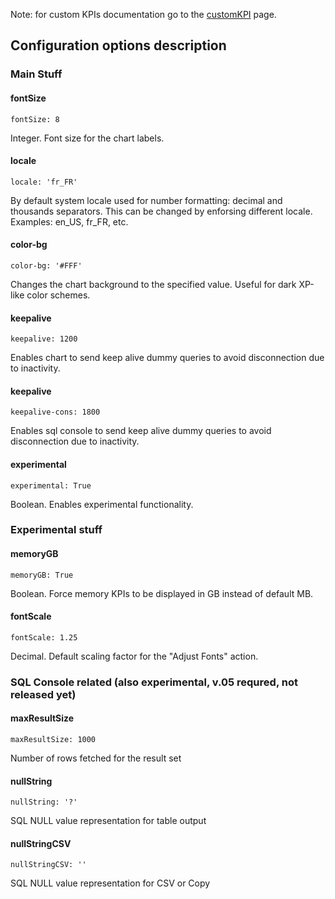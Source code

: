Note: for custom KPIs documentation go to the [customKPI](customKPI) page.

## Configuration options description

### Main Stuff

#### fontSize
`fontSize: 8`

Integer. Font size for the chart labels.

#### locale
`locale: 'fr_FR'`

By default system locale used for number formatting: decimal and thousands separators. This can be changed by enforsing different locale. Examples: en_US, fr_FR, etc.

#### color-bg
`color-bg: '#FFF'`

Changes the chart background to the specified value. Useful for dark XP-like color schemes.

#### keepalive
`keepalive: 1200`

Enables chart to send keep alive dummy queries to avoid disconnection due to inactivity.

#### keepalive
`keepalive-cons: 1800`

Enables sql console to send keep alive dummy queries to avoid disconnection due to inactivity.

#### experimental
`experimental: True`

Boolean. Enables experimental functionality.

### Experimental stuff
#### memoryGB
`memoryGB: True`

Boolean. Force memory KPIs to be displayed in GB instead of default MB.

#### fontScale
`fontScale: 1.25`

Decimal. Default scaling factor for the "Adjust Fonts" action.

### SQL Console related (also experimental, v.05 requred, not released yet)
#### maxResultSize
`maxResultSize: 1000`

Number of rows fetched for the result set

#### nullString
`nullString: '?'`

SQL NULL value representation for table output

#### nullStringCSV
`nullStringCSV: ''`

SQL NULL value representation for CSV or Copy
